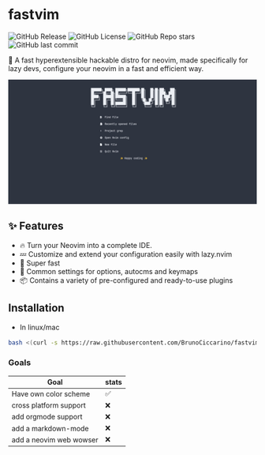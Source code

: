 # fastvim

![GitHub Release](https://img.shields.io/github/v/release/BrunoCiccarino/fastvim?style=for-the-badge&color=%235e81ac) ![GitHub License](https://img.shields.io/github/license/BrunoCiccarino/fastvim?style=for-the-badge&color=%23b48ead) ![GitHub Repo stars](https://img.shields.io/github/stars/BrunoCiccarino/fastvim?style=for-the-badge&color=%23a3be8c) ![GitHub last commit](https://img.shields.io/github/last-commit/BrunoCiccarino/fastvim?style=for-the-badge&color=%23bf616a)

🚀 A fast  hyperextensible hackable distro for neovim, made specifically for lazy devs, configure your neovim in a fast and efficient way.

![dashboard](./img/fastvim.nvim-theme.jpg)

## ✨ Features
- 🔥 Turn your Neovim into a complete IDE.
- 💤 Customize and extend your configuration easily with lazy.nvim
- 🚀 Super fast
- 🧹 Common settings for options, autocms and keymaps
- 📦 Contains a variety of pre-configured and ready-to-use plugins

## Installation

- In linux/mac

```bash
bash <(curl -s https://raw.githubusercontent.com/BrunoCiccarino/fastvim/main/install.sh)
```

### Goals

| **Goal** 	| stats 	| 
|-----------------	|------|
|  Have own color scheme               	|   ✅   	|   
|  cross platform support               	|   ❌  	| 
|  add orgmode support               	|   ❌   	| 
|  add a markdown-mode               	|   ❌  	| 
|  add a neovim web wowser               	|   ❌  	|
 
